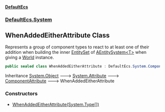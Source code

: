 #### [DefaultEcs](./index.md 'index')
### [DefaultEcs.System](./DefaultEcs-System.md 'DefaultEcs.System')
## WhenAddedEitherAttribute Class
Represents a group of component types to react to at least one of their addition when building the inner [EntitySet](./DefaultEcs-EntitySet.md 'DefaultEcs.EntitySet') of [AEntitySystem&lt;T&gt;](./DefaultEcs-System-AEntitySystem-T-.md 'DefaultEcs.System.AEntitySystem&lt;T&gt;') when giving a [World](./DefaultEcs-World.md 'DefaultEcs.World') instance.  
```csharp
public sealed class WhenAddedEitherAttribute : DefaultEcs.System.ComponentAttribute
```
Inheritance [System.Object](https://docs.microsoft.com/en-us/dotnet/api/System.Object 'System.Object') &#129106; [System.Attribute](https://docs.microsoft.com/en-us/dotnet/api/System.Attribute 'System.Attribute') &#129106; [ComponentAttribute](./DefaultEcs-System-ComponentAttribute.md 'DefaultEcs.System.ComponentAttribute') &#129106; WhenAddedEitherAttribute  
### Constructors
- [WhenAddedEitherAttribute(System.Type[])](./DefaultEcs-System-WhenAddedEitherAttribute-WhenAddedEitherAttribute(System-Type--).md 'DefaultEcs.System.WhenAddedEitherAttribute.WhenAddedEitherAttribute(System.Type[])')
